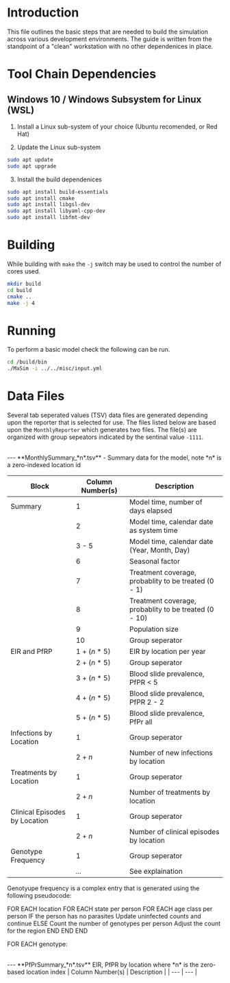 # Introduction

This file outlines the basic steps that are needed to build the simulation across various development environments. The guide is written from the standpoint of a "clean" workstation with no other dependenices in place.

# Tool Chain Dependencies

## Windows 10 / Windows Subsystem for Linux (WSL)
1. Install a Linux sub-system of your choice (Ubuntu recomended, or Red Hat)

2. Update the Linux sub-system
```bash
sudo apt update
sudo apt upgrade
```

3. Install the build dependenices
```bash
sudo apt install build-essentials
sudo apt install cmake
sudo apt install libgsl-dev
sudo apt install libyaml-cpp-dev
sudo apt install libfmt-dev
```

# Building
While building with `make` the `-j` switch may be used to control the number of cores used.

```bash
mkdir build
cd build
cmake .. 
make -j 4
```

# Running
To perform a basic model check the following can be run.

```bash
cd /build/bin
./MaSim -i ../../misc/input.yml
```

# Data Files
Several tab seperated values (TSV) data files are generated depending upon the reporter
that is selected for use. The files listed below are based upon the `MonthlyReporter` which generates two files. The file(s) are organized with group sepeators indicated by the sentinal value `-1111`.

<br />
---
**MonthlySummary_*n*.tsv** - Summary data for the model, note *n* is a zero-indexed location id

| Block | Column Number(s) | Description |
| ---|--- | --- |
| Summary | 1 |  Model time, number of days elapsed |
| | 2 | Model time, calendar date as system time |
| | 3 - 5 | Model time, calendar date (Year, Month, Day) |
| | 6 | Seasonal factor |
| | 7 | Treatment coverage, probablity to be treated (0 - 1) |
| | 8 | Treatment coverage, probablity to be treated (0 - 10) |
| | 9 | Population size |
| | 10 | Group seperator |
| EIR and PfRP | 1 + (*n* * 5) | EIR by location per year | 
| | 2 + (*n* * 5) | Group seperator |
| | 3 + (*n* * 5) | Blood slide prevalence, PfPR < 5 |
| | 4 + (*n* * 5) | Blood slide prevalence, PfPR 2 - 2 | 
| | 5 + (*n* * 5) | Blood slide prevalence, PfPr all |
| Infections by Location | 1 | Group seperator |
| | 2 + *n* | Number of new infections by location |
| Treatments by Location | 1 | Group seperator |
| | 2 + *n* | Number of treatments by location |
| Clinical Episodes by Location | 1 | Group seperator |
| | 2 + *n* | Number of clinical episodes by location |
| Genotype Frequency | 1 | Group seperator |
| | *...* | See explaination

Genotyupe frequency is a complex entry that is generated using the following pseudocode:

FOR EACH location
  FOR EACH state per person
    FOR EACH age class per person
      IF the person has no parasites
        Update uninfected counts and continue
      ELSE
        Count the number of genotypes per person
        Adjust the count for the region
    END
  END
END

FOR EACH genotype: 




<br/>
---
**PfPrSummary_*n*.tsv** EIR, PfPR by location where *n* is the zero-based location index
| Column Number(s) | Description |
| --- | --- |


